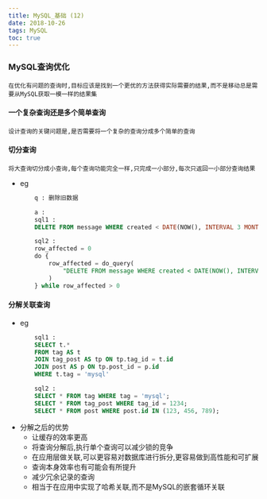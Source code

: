 ```yaml
---
title: MySQL_基础 (12)
date: 2018-10-26
tags: MySQL
toc: true
---
```


### MySQL查询优化
    在优化有问题的查询时,目标应该是找到一个更优的方法获得实际需要的结果,而不是移动总是需要从MySQL获取一模一样的结果集

<!-- more -->

#### 一个复杂查询还是多个简单查询
    设计查询的关键问题是,是否需要将一个复杂的查询分成多个简单的查询

#### 切分查询
    将大查询切分成小查询,每个查询功能完全一样,只完成一小部分,每次只返回一小部分查询结果
- eg
    ```sql
        q : 删除旧数据

        a : 
        sql1 : 
        DELETE FROM message WHERE created < DATE(NOW(), INTERVAL 3 MONTH)

        sql2 :
        row_affected = 0
        do {
            row_affected = do_query(
                "DELETE FROM message WHERE created < DATE(NOW(), INTERVAL 3 MONTH) LIMIT10000"
            )
        } while row_affected > 0
    ```

#### 分解关联查询
- eg
    ```sql
        sql1 : 
        SELECT t.*
        FROM tag AS t
        JOIN tag_post AS tp ON tp.tag_id = t.id
        JOIN post AS p ON tp.post_id = p.id
        WHERE t.tag = 'mysql'

        sql2 :
        SELECT * FROM tag WHERE tag = 'mysql';
        SELECT * FROM tag_post WHERE tag_id = 1234;
        SELECT * FROM post WHERE post.id IN (123, 456, 789); 
    ```
- 分解之后的优势
    * 让缓存的效率更高
    * 将查询分解后,执行单个查询可以减少锁的竞争
    * 在应用层做关联,可以更容易对数据库进行拆分,更容易做到高性能和可扩展
    * 查询本身效率也有可能会有所提升
    * 减少冗余记录的查询
    * 相当于在应用中实现了哈希关联,而不是MySQL的嵌套循环关联
